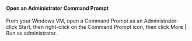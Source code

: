 #### Open an Administrator Command Prompt

From your Windows VM, open a Command Prompt as an Administrator: click Start,
then right-click on the Command Prompt icon, then click More | Run as
administrator.
